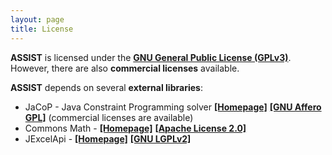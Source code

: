 ```yaml
---
layout: page
title: License
---
```


**ASSIST** is licensed under the [**GNU General Public License (GPLv3)**](http://www.gnu.org/copyleft/gpl.html). However, there are also **commercial licenses** available.

**ASSIST** depends on several **external libraries**:

* JaCoP - Java Constraint Programming solver  [**[Homepage]**](http://jacop.osolpro.com/) [**[GNU Affero GPL]**](http://www.gnu.org/licenses/agpl-3.0.html) (commercial licenses are available)
* Commons Math - [**[Homepage]**](http://commons.apache.org/proper/commons-math/) [**[Apache License 2.0]**](http://www.apache.org/licenses/LICENSE-2.0.html)
* JExcelApi - [**[Homepage]**](http://sourceforge.net/projects/jexcelapi/) [**[GNU LGPLv2]**](https://www.gnu.org/licenses/lgpl-2.1.html)
